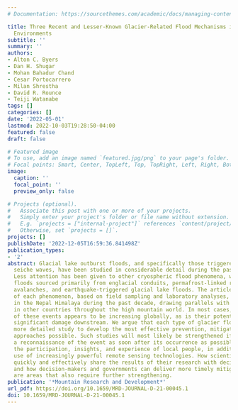 ```yaml
---
# Documentation: https://sourcethemes.com/academic/docs/managing-content/

title: Three Recent and Lesser-Known Glacier-Related Flood Mechanisms in High Mountain
  Environments
subtitle: ''
summary: ''
authors:
- Alton C. Byers
- Dan H. Shugar
- Mohan Bahadur Chand
- Cesar Portocarrero
- Milan Shrestha
- David R. Rounce
- Teiji Watanabe
tags: []
categories: []
date: '2022-05-01'
lastmod: 2022-10-03T19:28:50-04:00
featured: false
draft: false

# Featured image
# To use, add an image named `featured.jpg/png` to your page's folder.
# Focal points: Smart, Center, TopLeft, Top, TopRight, Left, Right, BottomLeft, Bottom, BottomRight.
image:
  caption: ''
  focal_point: ''
  preview_only: false

# Projects (optional).
#   Associate this post with one or more of your projects.
#   Simply enter your project's folder or file name without extension.
#   E.g. `projects = ["internal-project"]` references `content/project/deep-learning/index.md`.
#   Otherwise, set `projects = []`.
projects: []
publishDate: '2022-12-05T16:59:36.841498Z'
publication_types:
- '2'
abstract: Glacial lake outburst floods, and specifically those triggered by avalanche-induced
  seiche waves, have been studied in considerable detail during the past several decades.
  Less attention has been given to other cryospheric flood phenomena, which include
  floods sourced primarily from englacial conduits, permafrost-linked rockfall and
  avalanches, and earthquake-triggered glacial lake floods. The article reviews examples
  of each phenomenon, based on field sampling and laboratory analyses, that have occurred
  in the Nepal Himalaya during the past decade, drawing parallels with similar events
  in other countries throughout the high mountain world. In most cases, the frequency
  of these events appears to be increasing globally, as is their potential to inflict
  significant damage downstream. We argue that each type of glacier flood requires
  more detailed study to develop the most effective prevention, mitigation, and adaptation
  approaches possible. Such studies will most likely be strengthened if they include
  a reconnaissance of the event as soon after its occurrence as possible, along with
  the participation, insights, and experience of local people, in addition to the
  use of increasingly powerful remote sensing technologies. How scientists can more
  quickly and effectively share the results of their research with decision-makers,
  and how decision-makers and governments can deliver more timely mitigation programs,
  are areas that also require further strengthening.
publication: '*Mountain Research and Development*'
url_pdf: https://doi.org/10.1659/MRD-JOURNAL-D-21-00045.1
doi: 10.1659/MRD-JOURNAL-D-21-00045.1
---
```

